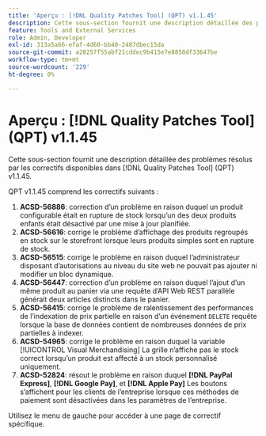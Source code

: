 ```yaml
---
title: 'Aperçu : [!DNL Quality Patches Tool] (QPT) v1.1.45'
description: Cette sous-section fournit une description détaillée des problèmes résolus par les correctifs disponibles dans [!DNL Quality Patches Tool] (QPT) v1.1.45.
feature: Tools and External Services
role: Admin, Developer
exl-id: 313a5a66-efaf-4d60-bb40-2487dbec15da
source-git-commit: a28257f55abf21cddec9b415e7e8858df33647be
workflow-type: tm+mt
source-wordcount: '229'
ht-degree: 0%

---
```


# Aperçu : [!DNL Quality Patches Tool] (QPT) v1.1.45

Cette sous-section fournit une description détaillée des problèmes résolus par les correctifs disponibles dans [!DNL Quality Patches Tool] (QPT) v1.1.45.

QPT v1.1.45 comprend les correctifs suivants :

1. **ACSD-56886**: correction d’un problème en raison duquel un produit configurable était en rupture de stock lorsqu’un des deux produits enfants était désactivé par une mise à jour planifiée.
1. **ACSD-56616**: corrige le problème d’affichage des produits regroupés en stock sur le storefront lorsque leurs produits simples sont en rupture de stock.
1. **ACSD-56515**: corrige le problème en raison duquel l’administrateur disposant d’autorisations au niveau du site web ne pouvait pas ajouter ni modifier un bloc dynamique.
1. **ACSD-56447**: correction d’un problème en raison duquel l’ajout d’un même produit au panier via une requête d’API Web REST parallèle générait deux articles distincts dans le panier.
1. **ACSD-56415**: corrige le problème de ralentissement des performances de l’indexation de prix partielle en raison d’un événement `DELETE` requête lorsque la base de données contient de nombreuses données de prix partielles à indexer.
1. **ACSD-54965**: corrige le problème en raison duquel la variable [!UICONTROL Visual Merchandising] La grille n’affiche pas le stock correct lorsqu’un produit est affecté à un stock personnalisé uniquement.
1. **ACSD-52824**: résout le problème en raison duquel **[!DNL PayPal Express]**, **[!DNL Google Pay]**, et **[!DNL Apple Pay]** Les boutons s’affichent pour les clients de l’entreprise lorsque ces méthodes de paiement sont désactivées dans les paramètres de l’entreprise.

Utilisez le menu de gauche pour accéder à une page de correctif spécifique.
